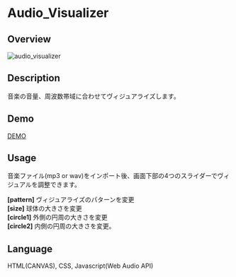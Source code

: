 # Audio_Visualizer

## Overview
![audio_visualizer](https://user-images.githubusercontent.com/33841025/39550110-2dd87ea2-4e9b-11e8-8280-04e0b8d379d9.gif)

## Description
音楽の音量、周波数帯域に合わせてヴィジュアライズします。

## Demo
[DEMO](http://yamashita-ksk.sakura.ne.jp/canvas/AudioVisualizer.html)


## Usage
音楽ファイル(mp3 or wav)をインポート後、画面下部の4つのスライダーでヴィジュアルを調整できます。  

**[pattern]** ヴィジュアライズのパターンを変更  
**[size]** 球体の大きさを変更  
**[circle1]** 外側の円周の大きさを変更  
**[circle2]** 内側の円周の大きさを変更。  

## Language
HTML(CANVAS), CSS, Javascript(Web Audio API)

